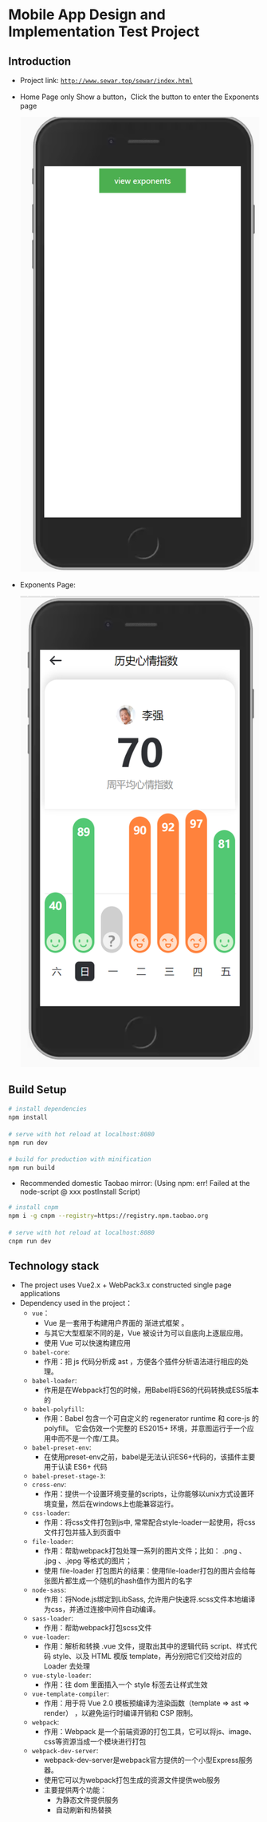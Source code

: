 # Mobile App Design and Implementation Test Project
## Introduction

* Project link:  [`http://www.sewar.top/sewar/index.html`](http://www.sewar.top/sewar/index.html)

* Home Page only Show a button，Click the button to enter the Exponents page

  ![image-20210718120337228](./src/images/homePage.png)

* Exponents Page:

  ![image-20210718120526887](./src/images/exponents.png)

## Build Setup

``` bash
# install dependencies
npm install

# serve with hot reload at localhost:8080
npm run dev

# build for production with minification
npm run build

```

* Recommended domestic Taobao mirror:
  (Using npm: err! Failed at the node-script @ xxx postInstall Script)

``` bash
# install cnpm
npm i -g cnpm --registry=https://registry.npm.taobao.org

# serve with hot reload at localhost:8080
cnpm run dev
```


## Technology stack

* The project uses Vue2.x + WebPack3.x constructed single page applications
* Dependency used in the project：
  * `vue`：
    * Vue 是一套用于构建用户界面的 渐进式框架 。
    * 与其它大型框架不同的是，Vue 被设计为可以自底向上逐层应用。
    * 使用 Vue 可以快速构建应用
  * `babel-core`: 
    * 作用：把 js 代码分析成 ast ，方便各个插件分析语法进行相应的处理。
  * `babel-loader`: 
    * 作用是在Webpack打包的时候，用Babel将ES6的代码转换成ES5版本的
  * `babel-polyfill`: 
    * 作用：Babel 包含一个可自定义的 regenerator runtime 和 core-js 的 polyfill。 它会仿效一个完整的 ES2015+ 环境，并意图运行于一个应用中而不是一个库/工具。
  * `babel-preset-env`:  
    * 在使用preset-env之前，babel是无法认识ES6+代码的，该插件主要用于认读 ES6+ 代码
  * `babel-preset-stage-3`:
  * `cross-env`: 
    * 作用：提供一个设置环境变量的scripts，让你能够以unix方式设置环境变量，然后在windows上也能兼容运行。
  * `css-loader`: 
    * 作用：将css文件打包到js中, 常常配合style-loader一起使用，将css文件打包并插入到页面中
  * `file-loader`: 
    * 作用：帮助webpack打包处理一系列的图片文件；比如： .png 、 .jpg 、.jepg 等格式的图片；
    * 使用 file-loader 打包图片的结果：使用file-loader打包的图片会给每张图片都生成一个随机的hash值作为图片的名字
  * `node-sass`: 
    * 作用：将Node.js绑定到LibSass, 允许用户快速将.scss文件本地编译为css，并通过连接中间件自动编译。
  * `sass-loader`: 
    * 作用：帮助webpack打包scss文件
  * `vue-loader`:
    * 作用：解析和转换 .vue 文件，提取出其中的逻辑代码 script、样式代码 style、以及 HTML 模版 template，再分别把它们交给对应的 Loader 去处理
  * `vue-style-loader`: 
    * 作用：往 dom 里面插入一个 style 标签去让样式生效
  * `vue-template-compiler`: 
    * 作用：用于将 Vue 2.0 模板预编译为渲染函数（template => ast => render） ，以避免运行时编译开销和 CSP 限制。
  * `webpack`: 
    * 作用：Webpack 是一个前端资源的打包工具，它可以将js、image、css等资源当成一个模块进行打包
  * `webpack-dev-server`: 
    * webpack-dev-server是webpack官方提供的一个小型Express服务器。
    * 使用它可以为webpack打包生成的资源文件提供web服务
    * 主要提供两个功能：
      - 为静态文件提供服务
      - 自动刷新和热替换
